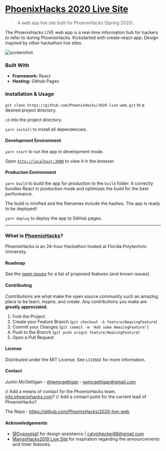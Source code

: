 # [PhoenixHacks 2020 Live Site](https://live.phoenixhacks.com)

> A web app live site built for PhoenixHacks (Spring 2020).
>

The PhoenixHacks LIVE web app is a real-time information hub for hackers to refer to during PhoenixHacks.  Kickstarted with create-react-app.  Design inspired by other hackathon live sites.

![screenshot](D:\Projects\phoenixhacks\live-2020\screenshot.png)

### Built With

- **Framework:** React
- **Hosting:** Github Pages

### Installation & Usage

`git clone https://github.com/PhoenixHacks/2020-live-web.git` to a desired project directory.

`cd` into the project directory.

`yarn install` to install all dependencies.

#### Development Environment

`yarn start` to run the app in development mode.

Open [`http://localhost:3000`](http://localhost:3000/) to view it in the browser.

#### Production Environment

`yarn build` to build the app for production to the `build` folder. 
It correctly bundles React in production mode and optimizes the build for the best performance.

The build is minified and the filenames include the hashes.
The app is ready to be deployed!

`yarn deploy` to deploy the app to GitHub pages.

------

### What is [PhoenixHacks](http://phoenixhacks.com/)?

PhoenixHacks is an 24-hour Hackathon hosted at Florida Polytechnic University.

#### Roadmap

See the [open issues](https://github.com/PhoenixHacks/2020-live-web/issues) for a list of proposed features (and known issues).

#### Contributing

Contributions are what make the open source community such an amazing place to be learn, inspire, and create. Any contributions you make are **greatly appreciated**.

1. Fork the Project
2. Create your Feature Branch (`git checkout -b feature/AmazingFeature`)
3. Commit your Changes (`git commit -m 'Add some AmazingFeature'`)
4. Push to the Branch (`git push origin feature/AmazingFeature`)
5. Open a Pull Request

#### License

Distributed under the MIT License. See `LICENSE` for more information.

#### Contact

Justin McGettigan - [@jwmcgettigan](https://www.github.com/jwmcgettigan) - [jwmcgettigan@gmail.com](mailto:jwmcgettigan@gmail.com)

// Add a means of contact for the PhoenixHacks team.  [info.phoenixhacks.com](mailto:info@phoenixhacks.com)?
// Add a contact point for the current lead of PhoenixHacks?

The Repo - https://github.com/PhoenixHacks/2020-live-web

#### Acknowledgements

- [@Dysnomia1](https://github.com/Dysnomia1) for design assistance | [calvinhecker88@gmail.com](mailto:calvinhecker88@gmail.com)
- [MangoHacks2019 Live Site](https://github.com/MangoHacks/mango2019-live) for inspiration regarding the announcements and timer features.